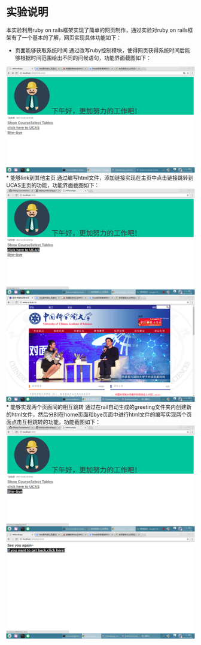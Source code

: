 # 实验说明
本实验利用ruby on rails框架实现了简单的网页制作，通过实验对ruby on rails框架有了一个基本的了解，网页实现具体功能如下：
* 页面能够获取系统时间
通过改写ruby控制模块，使得网页获得系统时间后能够根据时间范围给出不同的问候语句，功能界面截图如下：
<img src="/lib/home.png" width = "700">
* 能够link到其他主页
通过编写html文件，添加链接实现在主页中点击链接跳转到UCAS主页的功能，功能界面截图如下：
<img src="/lib/clicktoucas.png" width = "700">
<img src="/lib/home-ucas.png" width = "700">
* 能够实现两个页面间的相互跳转
通过在rail自动生成的greeting文件夹内创建新的html文件，然后分别在home页面和bye页面中进行html文件的编写实现两个页面点击互相跳转的功能，功能截图如下：
<img src="/lib/clicktobye.png" width = "700">
<img src="/lib/home-jump.png" width = "700">
